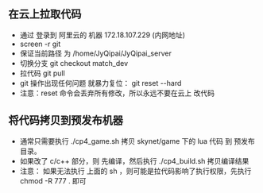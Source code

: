 
在云上拉取代码
-----------------------------
* 通过 登录到 阿里云的 机器 172.18.107.229 (内网地址) 
* screen -r git 
* 保证当前路径 为 /home/JyQipai/JyQipai_server
* 切换分支 git checkout match_dev
* 拉代码 git pull
* git 操作出现任何问题 就暴力复位： git reset --hard 
* 注意：reset 命令会丢弃所有修改，所以永远不要在云上 改代码

将代码拷贝到预发布机器
----------------------------    
* 通常只需要执行 ./cp4_game.sh 拷贝 skynet/game 下的 lua 代码 到 预发布目录。
* 如果改了 c/c++ 部分，则 先编译，然后执行 ./cp4_build.sh 拷贝编译结果
* 注意： 如果无法执行 上面的 sh ，则可能是拉代码影响了执行权限，先执行 chmod -R 777 . 即可